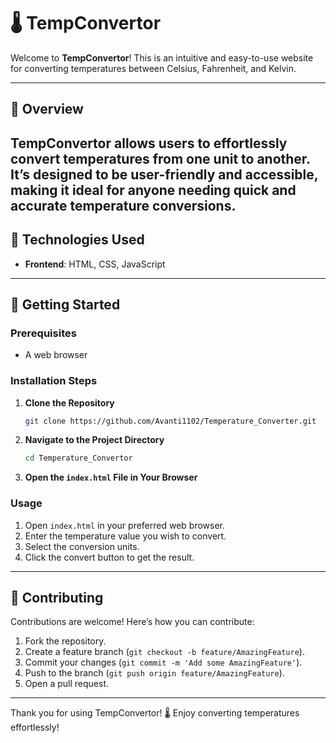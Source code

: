 # 🌡️ TempConvertor

Welcome to **TempConvertor**! This is an intuitive and easy-to-use website for converting temperatures between Celsius, Fahrenheit, and Kelvin.

---

## 📜 Overview

**TempConvertor** allows users to effortlessly convert temperatures from one unit to another. It’s designed to be user-friendly and accessible, making it ideal for anyone needing quick and accurate temperature conversions.
---

## 🔧 Technologies Used

- **Frontend**: HTML, CSS, JavaScript

---

## 🚀 Getting Started

### Prerequisites

- A web browser

### Installation Steps

1. **Clone the Repository**
    ```sh
    git clone https://github.com/Avanti1102/Temperature_Converter.git
    ```

2. **Navigate to the Project Directory**
    ```sh
    cd Temperature_Convertor
    ```

3. **Open the `index.html` File in Your Browser**

### Usage

1. Open `index.html` in your preferred web browser.
2. Enter the temperature value you wish to convert.
3. Select the conversion units.
4. Click the convert button to get the result.

---

## 🌟 Contributing

Contributions are welcome! Here’s how you can contribute:

1. Fork the repository.
2. Create a feature branch (`git checkout -b feature/AmazingFeature`).
3. Commit your changes (`git commit -m 'Add some AmazingFeature'`).
4. Push to the branch (`git push origin feature/AmazingFeature`).
5. Open a pull request.

---
Thank you for using TempConvertor! 🌡️ Enjoy converting temperatures effortlessly!
